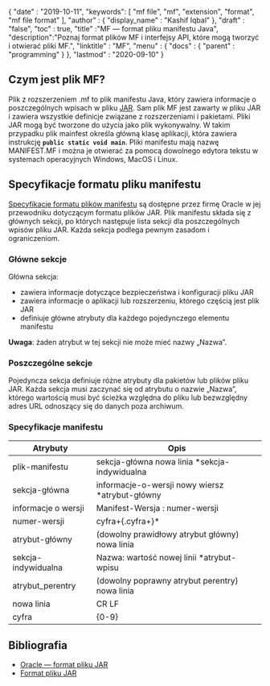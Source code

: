 {
  "date" : "2019-10-11",
  "keywords": [ "mf file", "mf", "extension", "format", "mf file format" ],
  "author" : {
    "display_name" : "Kashif Iqbal"
},
  "draft" : "false",
  "toc" : true,
  "title" :"MF — format pliku manifestu Java",
  "description":"Poznaj format plików MF i interfejsy API, które mogą tworzyć i otwierać pliki MF.",
  "linktitle" : "MF",
  "menu" : {
    "docs" : {
      "parent" : "programming"
}
},
  "lastmod" : "2020-09-10"
}

## Czym jest plik MF?

Plik z rozszerzeniem .mf to plik manifestu Java, który zawiera informacje o poszczególnych wpisach w pliku [JAR](/pl/programming/jar/). Sam plik MF jest zawarty w pliku JAR i zawiera wszystkie definicje związane z rozszerzeniami i pakietami. Pliki JAR mogą być tworzone do użycia jako plik wykonywalny. W takim przypadku plik mainfest określa główną klasę aplikacji, która zawiera instrukcję **`public static void main`**. Pliki manifestu mają nazwę MANIFEST.MF i można je otwierać za pomocą dowolnego edytora tekstu w systemach operacyjnych Windows, MacOS i Linux.

## Specyfikacje formatu pliku manifestu

[Specyfikacje formatu plików manifestu](https://docs.oracle.com/javase/8/docs/technotes/guides/jar/jar.html) są dostępne przez firmę Oracle w jej przewodniku dotyczącym formatu plików JAR. Plik manifestu składa się z głównych sekcji, po których następuje lista sekcji dla poszczególnych wpisów pliku JAR. Każda sekcja podlega pewnym zasadom i ograniczeniom.

### Główne sekcje

Główna sekcja:

* zawiera informacje dotyczące bezpieczeństwa i konfiguracji pliku JAR
* zawiera informacje o aplikacji lub rozszerzeniu, którego częścią jest plik JAR
* definiuje główne atrybuty dla każdego pojedynczego elementu manifestu

**Uwaga**: żaden atrybut w tej sekcji nie może mieć nazwy „Nazwa”.

### Poszczególne sekcje

Pojedyncza sekcja definiuje różne atrybuty dla pakietów lub plików pliku JAR. Każda sekcja musi zaczynać się od atrybutu o nazwie „Nazwa”, którego wartością musi być ścieżka względna do pliku lub bezwzględny adres URL odnoszący się do danych poza archiwum.

### Specyfikacje manifestu

|Atrybuty|Opis|
---|---|
|plik-manifestu|sekcja-główna nowa linia *sekcja-indywidualna|
|sekcja-główna|informacje-o-wersji nowy wiersz *atrybut-główny|
|informacje o wersji|Manifest-Wersja : numer-wersji|
|numer-wersji|cyfra+{.cyfra+}*|
|atrybut-główny|(dowolny prawidłowy atrybut główny) nowa linia|
|sekcja-indywidualna|Nazwa: wartość nowej linii *atrybut-wpisu|
|atrybut_perentry|(dowolny poprawny atrybut perentry) nowa linia|
|nowa linia|CR LF | LF | CR (bez LF)|
|cyfra|{0-9}|

## Bibliografia

* [Oracle — format pliku JAR](https://docs.oracle.com/javase/8/docs/technotes/guides/jar/jar.html)
* [Format pliku JAR](https://en.wikipedia.org/wiki/JAR_(file_format))

